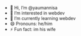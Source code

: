 - 👋 Hi, I’m @yaumannisa
- 👀 I’m interested in webdev
- 🌱 I’m currently learning webdev
- 😄 Pronouns: he/him
- ⚡ Fun fact: im his wife

<!---
yaumannisa/yaumannisa is a ✨ special ✨ repository because its `README.md` (this file) appears on your GitHub profile.
You can click the Preview link to take a look at your changes.
--->
